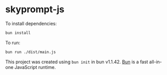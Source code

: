 # skyprompt-js

To install dependencies:

```bash
bun install
```

To run:

```bash
bun run ./dist/main.js
```

This project was created using `bun init` in bun v1.1.42. [Bun](https://bun.sh) is a fast all-in-one JavaScript runtime.
